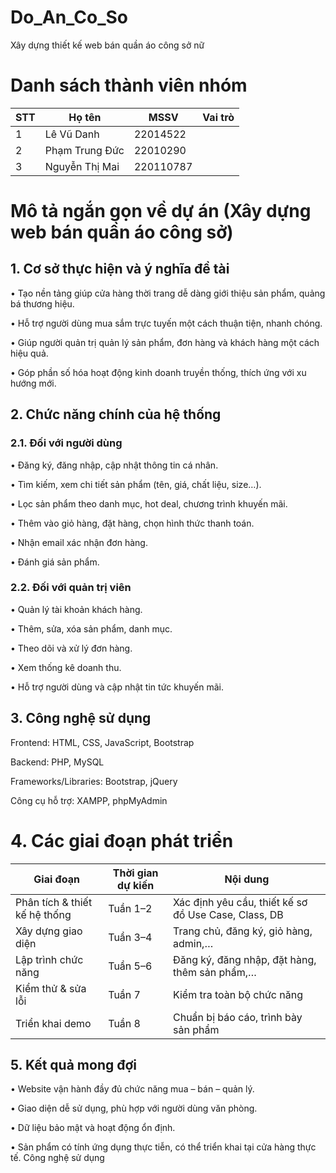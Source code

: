 # Do_An_Co_So
Xây dựng thiết kế web bán quần áo công sở nữ
# Danh sách thành viên nhóm
| STT | Họ tên        | MSSV     | Vai trò           |
|-----|---------------|----------|-------------------|
| 1   | Lê Vũ Danh | 22014522 |        |
| 2   | Phạm Trung Đức   | 22010290 | |
| 3   | Nguyễn Thị Mai      | 220110787 |  |
# Mô tả ngắn gọn về dự án (Xây dựng web bán quần áo công sở)
## 1. Cơ sở thực hiện và ý nghĩa đề tài 
• Tạo nền tảng giúp cửa hàng thời trang dễ dàng giới thiệu sản phẩm, quảng bá thương 
hiệu. 

• Hỗ trợ người dùng mua sắm trực tuyến một cách thuận tiện, nhanh chóng. 

• Giúp người quản trị quản lý sản phẩm, đơn hàng và khách hàng một cách hiệu quả. 

• Góp phần số hóa hoạt động kinh doanh truyền thống, thích ứng với xu hướng mới. 

## 2. Chức năng chính của hệ thống 
### 2.1. Đối với người dùng 

• Đăng ký, đăng nhập, cập nhật thông tin cá nhân. 

• Tìm kiếm, xem chi tiết sản phẩm (tên, giá, chất liệu, size…). 

• Lọc sản phẩm theo danh mục, hot deal, chương trình khuyến mãi. 

• Thêm vào giỏ hàng, đặt hàng, chọn hình thức thanh toán. 

• Nhận email xác nhận đơn hàng. 

• Đánh giá sản phẩm. 

### 2.2. Đối với quản trị viên 

• Quản lý tài khoản khách hàng. 

• Thêm, sửa, xóa sản phẩm, danh mục. 

• Theo dõi và xử lý đơn hàng. 

• Xem thống kê doanh thu. 

• Hỗ trợ người dùng và cập nhật tin tức khuyến mãi. 

## 3. Công nghệ sử dụng

Frontend: HTML, CSS, JavaScript, Bootstrap

Backend: PHP, MySQL

Frameworks/Libraries: Bootstrap, jQuery

Công cụ hỗ trợ: XAMPP, phpMyAdmin

# 4. Các giai đoạn phát triển
| **Giai đoạn**                   | **Thời gian dự kiến** | **Nội dung**                                                                 |
|---------------------------------|------------------------|------------------------------------------------------------------------------|
| Phân tích & thiết kế hệ thống   | Tuần 1–2               | Xác định yêu cầu, thiết kế sơ đồ Use Case, Class, DB                        |
| Xây dựng giao diện              | Tuần 3–4               | Trang chủ, đăng ký, giỏ hàng, admin,…                                       |
| Lập trình chức năng             | Tuần 5–6               | Đăng ký, đăng nhập, đặt hàng, thêm sản phẩm,…                               |
| Kiểm thử & sửa lỗi              | Tuần 7                 | Kiểm tra toàn bộ chức năng                                                  |
| Triển khai demo                 | Tuần 8                 | Chuẩn bị báo cáo, trình bày sản phẩm                                        |

## 5. Kết quả mong đợi 

• Website vận hành đầy đủ chức năng mua – bán – quản lý. 

• Giao diện dễ sử dụng, phù hợp với người dùng văn phòng. 

• Dữ liệu bảo mật và hoạt động ổn định. 

• Sản phẩm có tính ứng dụng thực tiễn, có thể triển khai tại cửa hàng thực tế. 
Công nghệ sử dụng 


